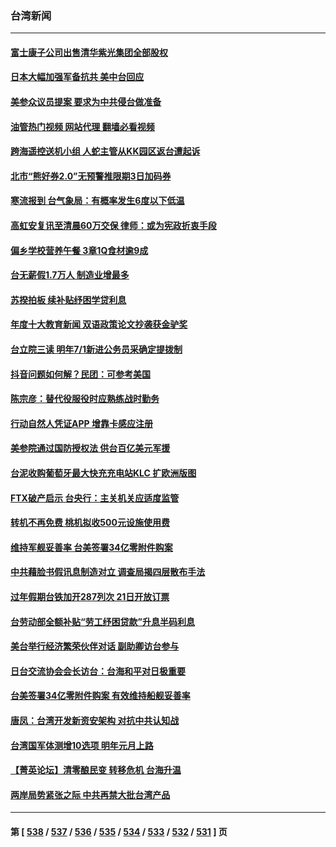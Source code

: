 ### 台湾新闻
---
#### [富士康子公司出售清华紫光集团全部股权](../../pages/ncid1349361/n13886348.md?12170845) 
#### [日本大幅加强军备抗共 美中台回应](../../pages/ncid1349361/n13886331.md?12170845) 
#### [美参众议员提案 要求为中共侵台做准备](../../pages/ncid1349361/n13886213.md?12170845) 
#### [油管热门视频 网站代理 翻墙必看视频](http://138.2.39.72:81/youtube.html?epic-marker?12170845)
#### [跨海遥控送机小组 人蛇主管从KK园区返台遭起诉](../../pages/ncid1349361/n13886295.md?12170845) 
#### [北市“熊好券2.0”无预警推限期3日加码券](../../pages/ncid1349361/n13886290.md?12170845) 
#### [寒流报到 台气象局：有概率发生6度以下低温](../../pages/ncid1349361/n13886293.md?12170845) 
#### [高虹安复讯至清晨60万交保 律师：或为宪政折衷手段](../../pages/ncid1349361/n13886260.md?12170845) 
#### [偏乡学校营养午餐 3章1Q食材逾9成](../../pages/ncid1349361/n13886262.md?12170845) 
#### [台无薪假1.7万人 制造业增最多](../../pages/ncid1349361/n13886257.md?12170845) 
#### [苏揆拍板 续补贴纾困学贷利息](../../pages/ncid1349361/n13886252.md?12170845) 
#### [年度十大教育新闻 双语政策论文抄袭获金驴奖](../../pages/ncid1349361/n13886255.md?12170845) 
#### [台立院三读 明年7/1新进公务员采确定提拨制](../../pages/ncid1349361/n13886258.md?12170845) 
#### [抖音问题如何解？民团：可参考美国](../../pages/ncid1349361/n13886266.md?12170845) 
#### [陈宗彦：替代役服役时应熟练战时勤务](../../pages/ncid1349361/n13886264.md?12170845) 
#### [行动自然人凭证APP 增靠卡感应注册](../../pages/ncid1349361/n13886268.md?12170845) 
#### [美参院通过国防授权法 供台百亿美元军援](../../pages/ncid1349361/n13886235.md?12170845) 
#### [台泥收购葡萄牙最大快充充电站KLC 扩欧洲版图](../../pages/ncid1349361/n13886210.md?12170845) 
#### [FTX破产启示 台央行：主关机关应适度监管](../../pages/ncid1349361/n13886204.md?12170845) 
#### [转机不再免费 桃机拟收500元设施使用费](../../pages/ncid1349361/n13886215.md?12170845) 
#### [维持军舰妥善率 台美签署34亿零附件购案](../../pages/ncid1349361/n13886217.md?12170845) 
#### [中共藉脸书假讯息制造对立 调查局揭四层散布手法](../../pages/ncid1349361/n13886221.md?12170845) 
#### [过年假期台铁加开287列次 21日开放订票](../../pages/ncid1349361/n13886219.md?12170845) 
#### [台劳动部全额补贴“劳工纾困贷款”升息半码利息](../../pages/ncid1349361/n13886190.md?12170845) 
#### [美台举行经济繁荣伙伴对话 副助卿访台参与](../../pages/ncid1349361/n13886119.md?12170845) 
#### [日台交流协会会长访台：台海和平对日极重要](../../pages/ncid1349361/n13886060.md?12170845) 
#### [台美签署34亿零附件购案 有效维持船舰妥善率](../../pages/ncid1349361/n13886013.md?12170845) 
#### [唐凤：台湾开发新资安架构 对抗中共认知战](../../pages/ncid1349361/n13885976.md?12170845) 
#### [台湾国军体测增10选项 明年元月上路](../../pages/ncid1349361/n13885400.md?12170845) 
#### [【菁英论坛】清零酿民变 转移危机 台海升温](../../pages/ncid1349361/n13885693.md?12170845) 
#### [两岸局势紧张之际 中共再禁大批台湾产品](../../pages/ncid1349361/n13885668.md?12170845) 

---
#### 第 [ [538](./538.md?12170845) / [537](./537.md?12170845) / [536](./536.md?12170845) / [535](./535.md?12170845) / [534](./534.md?12170845) / [533](./533.md?12170845) / [532](./532.md?12170845) / [531](./531.md?12170845) ] 页
